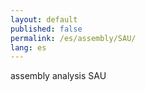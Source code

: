 ```yaml
---
layout: default
published: false
permalink: /es/assembly/SAU/
lang: es
---
```


assembly analysis SAU
